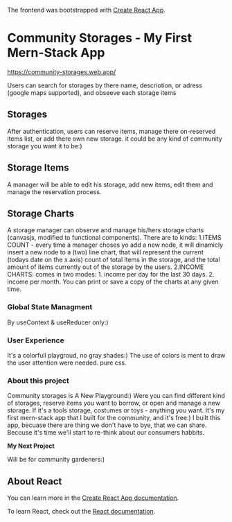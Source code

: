 The frontend was bootstrapped with [Create React App](https://github.com/facebook/create-react-app). 

# Community Storages - My First Mern-Stack App

https://community-storages.web.app/

Users can search for storages by there name, descriotion, or adress (google maps supported), and obseeve each storage items

## Storages

After authentication, users can reserve items, manage there on-reserved items list, or add there own new storage. it could be any kind of community storage you want it to be:) 

## Storage Items

A manager will be able to edit his storage, add new items, edit them and manage the reservation process.

## Storage Charts

A storage manager can observe and manage his/hers storage charts (canvasjs, modified to functional components). There are to kinds: 1.ITEMS COUNT - every time a manager choses yo add a new node, it will dinamicly insert a new node to a (two) line chart, that will represent the current (todays date on the x axis) count of total items in the storage, and the total amount of items currently out of the storage by the users. 2.INCOME CHARTS: comes in two modes: 1. income per day for the last 30 days. 2. income per month.
You can print or save a copy of the charts at any given time. 

### Global State Managment

By useContext & useReducer only:) 

### User Experience

It's a colorfull playgroud, no gray shades:) The use of colors is ment to draw the user attention were needed. pure css.

### About this project

Community storages is A New Playground:) Were you can find different kind of storages, reserve items you want to borrow, or open and manage a new storage. If it's a tools storage, costumes or toys - anything you want. It's my first mern-stack app that I built for the community, and it's free:) I built this app, becuase there are thing we don't have to bye, that we can share. Becouse it's time we'll start to re-think about our consumers habbits. 

**My Next Project**

Will be for community gardeners:)

## About React

You can learn more in the [Create React App documentation](https://facebook.github.io/create-react-app/docs/getting-started).

To learn React, check out the [React documentation](https://reactjs.org/).

